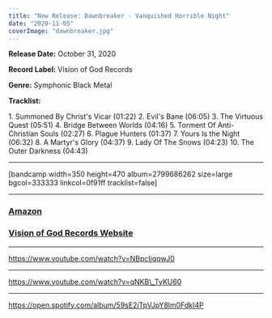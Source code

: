 ```yaml
---
title: "New Release: Dawnbreaker - Vanquished Horrible Night"
date: "2020-11-05"
coverImage: "dawnbreaker.jpg"
---
```


**Release Date:** October 31, 2020

**Record Label:** Vision of God Records

**Genre:** Symphonic Black Metal

**Tracklist:**

1\. Summoned By Christ's Vicar (01:22) 2. Evil's Bane (06:05) 3. The Virtuous Quest (05:51) 4. Bridge Between Worlds (04:16) 5. Torment Of Anti-Christian Souls (02:27) 6. Plague Hunters (01:37) 7. Yours Is the Night (06:32) 8. A Martyr's Glory (04:37) 9. Lady Of The Snows (04:23) 10. The Outer Darkness (04:43)

* * *

\[bandcamp width=350 height=470 album=2799686262 size=large bgcol=333333 linkcol=0f91ff tracklist=false\]

* * *

### [Amazon](https://www.amazon.com/Vanquished-Horrible-Night-Dawnbreaker/dp/B08HZJDWXB/ref=sr_1_9?dchild=1&keywords=Dawnbreaker&qid=1604538714&s=dmusic&search-type=ss&sr=1-9)

### [Vision of God Records Website](https://visionofgodrecords.com/product/dawnbreaker-vanquished-horrible-night-cd/)

* * *

https://www.youtube.com/watch?v=NBpcIjqqwJ0

* * *

https://www.youtube.com/watch?v=qNKB\_TyKU60

* * *

https://open.spotify.com/album/59sE2jTpVJpY8lm0FdkI4P
